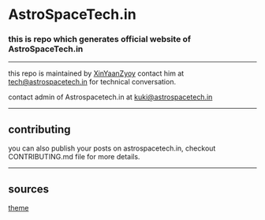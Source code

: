 # AstroSpaceTech.in
### this is repo which generates official website of AstroSpaceTech.in

_____
this repo is maintained by [XinYaanZyoy](https://github.com/XinYaanZyoy)
contact him at tech@astrospacetech.in for technical conversation.

contact admin of Astrospacetech.in at kuki@astrospacetech.in
______

## contributing
you can also publish your posts on astrospacetech.in,
checkout CONTRIBUTING.md file for more details.
______
## sources
[theme](https://github.com/wowthemesnet/template-mundana-bootstrap-html)

